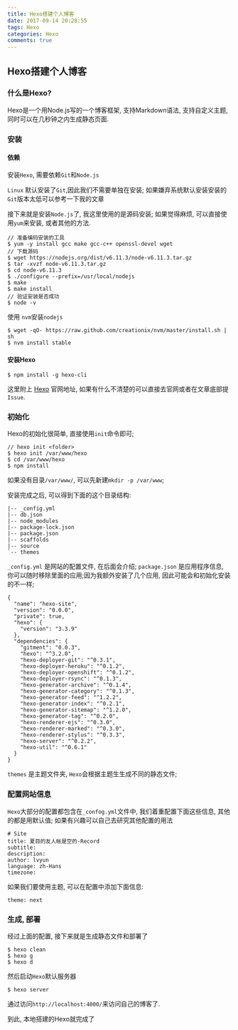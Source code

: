 ```yaml
---
title: Hexo搭建个人博客
date: 2017-09-14 20:28:55
tags: Hexo
categories: Hexo
comments: true
---
```


## Hexo搭建个人博客

### 什么是Hexo?

Hexo是一个用Node.js写的一个博客框架, 支持Markdown语法, 支持自定义主题, 同时可以在几秒钟之内生成静态页面.

### 安装

#### 依赖

安装`Hexo`, 需要依赖`Git`和`Node.js`

`Linux` 默认安装了`Git`,因此我们不需要单独在安装; 如果嫌弃系统默认安装安装的`Git`版本太低可以参考一下我的文章

接下来就是安装`Node.js`了, 我这里使用的是源码安装; 如果觉得麻烦, 可以直接使用`yum`来安装, 或者其他的方法.

```
// 准备编码安装的工具
$ yum -y install gcc make gcc-c++ openssl-devel wget
// 下载源码
$ wget https://nodejs.org/dist/v6.11.3/node-v6.11.3.tar.gz
$ tar -xvzf node-v6.11.3.tar.gz
$ cd node-v6.11.3
$ ./configure --prefix=/usr/local/nodejs
$ make
$ make install
// 验证安装是否成功
$ node -v
```

使用 `nvm`安装`nodejs`

```
$ wget -qO- https://raw.github.com/creationix/nvm/master/install.sh | sh
$ nvm install stable
```

#### 安装Hexo

````
$ npm install -g hexo-cli
````

这里附上 [Hexo](https://hexo.io/zh-cn/docs/) 官网地址, 如果有什么不清楚的可以直接去官网或者在文章底部提`Issue`.

### 初始化

Hexo的初始化很简单, 直接使用`init`命令即可;

```
// hexo init <folder>
$ hexo init /var/www/hexo
$ cd /var/www/hexo
$ npm install
```

如果没有目录`/var/www/`, 可以先新建`mkdir -p /var/www`;

安装完成之后, 可以得到下面的这个目录结构:

```
|-- _config.yml
|-- db.json
|-- node_modules
|-- package-lock.json
|-- package.json
|-- scaffolds
|-- source
`-- themes
```
`_config.yml` 是网站的配置文件, 在后面会介绍;
`package.json` 是应用程序信息, 你可以随时移除里面的应用;因为我额外安装了几个应用, 因此可能会和初始化安装的不一样;
```
{
  "name": "hexo-site",
  "version": "0.0.0",
  "private": true,
  "hexo": {
    "version": "3.3.9"
  },
  "dependencies": {
    "gitment": "0.0.3",
    "hexo": "^3.2.0",
    "hexo-deployer-git": "^0.3.1",
    "hexo-deployer-heroku": "^0.1.2",
    "hexo-deployer-openshift": "^0.1.2",
    "hexo-deployer-rsync": "^0.1.3",
    "hexo-generator-archive": "^0.1.4",
    "hexo-generator-category": "^0.1.3",
    "hexo-generator-feed": "^1.2.2",
    "hexo-generator-index": "^0.2.1",
    "hexo-generator-sitemap": "^1.2.0",
    "hexo-generator-tag": "^0.2.0",
    "hexo-renderer-ejs": "^0.3.0",
    "hexo-renderer-marked": "^0.3.0",
    "hexo-renderer-stylus": "^0.3.3",
    "hexo-server": "^0.2.2",
    "hexo-util": "^0.6.1"
  }
}
```

`themes` 是主题文件夹, `Hexo`会根据主题生生成不同的静态文件;

### 配置网站信息

`Hexo`大部分的配置都包含在`_confog.yml`文件中, 我们着重配置下面这些信息, 其他的都是用默认值; 如果有兴趣可以自己去研究其他配置的用法
```
# Site
title: 夏目的友人帐是空的-Record
subtitle:
description:
author: lvyun
language: zh-Hans
timezone:
```

如果我们要使用主题, 可以在配置中添加下面信息:
```
theme: next
```

### 生成, 部署

经过上面的配置, 接下来就是生成静态文件和部署了

```
$ hexo clean
$ hexo g
$ hexo d
```

然后启动`Hexo`默认服务器

```
$ hexo server
```

通过访问`http://localhost:4000/`来访问自己的博客了.

到此, 本地搭建的Hexo就完成了
